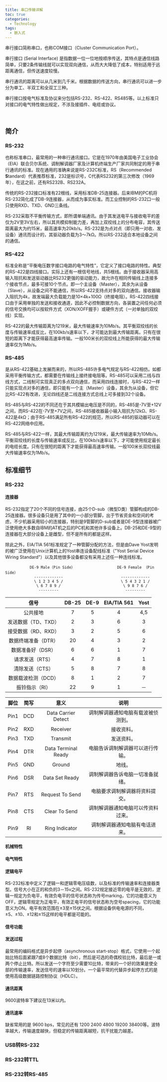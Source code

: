 ```yaml
---
title: 串口传输详解
toc: true
categories:
  - Technology
tags:
  - 嵌入式
---
```


串行接口简称串口，也称COM接口（Cluster Communication Port）。

串行接口 (Serial Interface) 是指数据一位一位地按顺序传送，其特点是通信线路简单，只要2条传输线就可以实现双向通信，从而大大降低了成本，特别适用于远距离通信，但传送速度较慢。

串行通讯的距离可以从几米到几千米。根据数据的传送方向，串行通讯可以进一步分为单工、半双工和全双工三种。

串行接口按电气标准及协议来分包括RS-232、RS-422、RS485等。以上标准只对接口的电气特性做出规定，不涉及接插件、电缆或协议。

<!--more-->

<br/>


## 简介

### RS-232

也称标准串口，最常用的一种串行通讯接口。它是在1970年由美国电子工业协会（EIA）联合贝尔系统、调制解调器厂家及计算机终端生产厂家共同制定的用于串行通讯的标准。现在通用的准确来说是RS-232C标准，RS（Recommended **S**tandard）代表推荐标准，232是标识号，C代表RS232的第三次修改（1969年），在这之前，还有RS232B、RS232A。

传统的RS-232接口标准有22根线，采用标准DB-25连接器。后来IBM的PC机将RS-232简化成了DB-9连接器，从而成为事实标准。而工业控制的RS-232口一般只使用RXD、TXD、GND三条线。

RS-232采取不平衡传输方式，即所谓单端通讯。由于其发送电平与接收电平的差仅为2V至3V左右，所以其共模抑制能力差，再加上双绞线上的分布电容，其传送距离最大为约15米，最高速率为20kb/s。RS-232是为点对点（即只用一对收、发设备）通讯而设计的，其驱动器负载为3～7kΩ。所以RS-232适合本地设备之间的通信。

### RS-422

标准全称是“平衡电压数字接口电路的电气特性”，它定义了接口电路的特性。典型的RS-422是四线接口。实际上还有一根信号地线，共5根线。由于接收器采用高输入阻抗和发送驱动器比RS232更强的驱动能力，故允许在相同传输线上连接多个接收节点，最多可接10个节点。即一个主设备（Master），其余为从设备（Slave），从设备之间不能通信，所以RS-422支持点对多的双向通信。接收器输入阻抗为4k，故发端最大负载能力是10×4k+100Ω（终接电阻）。RS-422四线接口由于采用单独的发送和接收通道，因此不必控制数据方向，各装置之间任何必须的信号交换均可以按软件方式（XON/XOFF握手）或硬件方式（一对单独的双绞线）实现。

RS-422的最大传输距离为1219米，最大传输速率为10Mb/s。其平衡双绞线的长度与传输速率成反比，在100kb/s速率以下，才可能达到最大传输距离。只有在很短的距离下才能获得最高速率传输。一般100米长的双绞线上所能获得的最大传输速率仅为1Mb/s。

### RS-485

是从RS-422基础上发展而来的，所以RS-485许多电气规定与RS-422相仿。如都采用平衡传输方式，都需要在传输线上接终接电阻等。RS-485可以采用二线与四线方式，二线制可实现真正的多点双向通信，而采用四线连接时，与RS-422一样只能实现点对多的通信，即只能有一个主（Master）设备，其余为从设备，但它比RS-422有改进，无论四线还是二线连接方式总线上可多接到32个设备。

RS-485与RS-422的不同还在于其共模输出电压是不同的，RS-485是-7V至+12V之间，而RS-422在-7V至+7V之间，RS-485接收器最小输入阻抗为12kΩ、RS-422是4kΩ；由于RS-485满足所有RS-422的规范，所以RS-485的驱动器可以在RS-422网络中应用。

RS-485与RS-422一样，其最大传输距离约为1219米，最大传输速率为10Mb/s。平衡双绞线的长度与传输速率成反比，在100kb/s速率以下，才可能使用规定最长的电缆长度。只有在很短的距离下才能获得最高速率传输。一般100米长双绞线最大传输速率仅为1Mb/s。

## 标准细节

### RS-232

#### 连接器

RS-232指定了20个不同的信号连接，由25个D-sub（微型D类）管脚构成的DB-25连接器。很多设备只是用了其中的一小部分管脚，出于节省资金和空间的考虑，不少机器采用较小的连接器，特别是9管脚的D-sub或者是DE-9型连接器被广泛使用绝大多数自IBM的AT机之后的PC机和其他许多设备上。DB-25和DE-9型的连接器在大部分设备上是雌型，但不是所有的都是这样。

除此之外，EIA/TIA 561标准规定了一种管脚分配的方法，但是由Dave Yost发明的被广泛使用在Unix计算机上的Yost串连设备配线标准（"Yost Serial Device Wiring Standard"）以及其他很多设备都没有采用上述任一种连线标准。

```
           DE-9 Male（Pin Side）                   DE-9 Female （Pin Side）
             -------------                          -------------
             \ 1 2 3 4 5 /                          \ 5 4 3 2 1 /
              \ 6 7 8 9 /                            \ 9 8 7 6 /
               ---------                              ---------
```

|        信号         | DB-25 | DE-9 | EIA/TIA 561 | Yost |
| :-----------------: | :---: | :--: | :---------: | :--: |
|      公共接地       |   7   |  5   |      4      | 4,5  |
| 发送数据（TD、TXD） |   2   |  3   |      6      |  3   |
| 接受数据（RD、RXD） |   3   |  2   |      5      |  6   |
| 数据终端准备（DTR） |  20   |  4   |      3      |  2   |
|  数据准备好（DSR）  |   6   |  6   |      1      |  7   |
|   请求发送（RTS）   |   4   |  7   |      8      |  1   |
|   清除发送（CTS）   |   5   |  8   |      7      |  8   |
| 数据载波检测（DCD） |   8   |  1   |      2      |  7   |
|   振铃指示（RI）    |  22   |  9   |      1      |  －  |

| 脚位 | 简写 |        意义         |                说明                |
| :--: | :--: | :-----------------: | :--------------------------------: |
| Pin1 | DCD  | Data Carrier Detect | 调制解调器通知电脑有载波被侦测到。 |
| Pin2 | RXD  |      Receiver       |             接收资料。             |
| Pin3 | TXD  |      Transmit       |             发送资料。             |
| Pin4 | DTR  | Data Terminal Ready |  电脑告诉调制解调器可以进行传输。  |
| Pin5 | GND  |       Ground        |               地线。               |
| Pin6 | DSR  |   Data Set Ready    |  调制解调器告诉电脑一切准备就绪。  |
| Pin7 | RTS  |   Request To Send   |   电脑要求调制解调器将资料提交。   |
| Pin8 | CTS  |    Clear To Send    | 调制解调器通知电脑可以传资料过来。 |
| Pin9 |  RI  |   Ring Indicator    |   调制解调器通知电脑有电话进来。   |

#### 机械特性

#### 电气特性

#### 逻辑电平

RS-232标准中定义了逻辑一和逻辑零电压级数，以及标准的传输速率和连接器类型。信号大小在正的和负的3－15v之间。RS-232规定接近零的电平是无效的，逻辑一规定为负电平，有效负电平的信号状态称为传号marking，它的功能意义为OFF，逻辑零规定为正电平，有效正电平的信号状态称为空号spacing，它的功能意义为ON。电平有效范围在±3至±15伏之间。根据设备供电电源的不同，±5、±10、±12和±15这样的电平都是可能的。

#### 信号功能

#### 发送过程

最常用的编码格式是异步起停（asynchronous start-stop）格式，它使用一个起始比特后面紧跟7或8个数据比特（bit），然后是可选的奇偶校验比特，最后是一或两个停止比特。所以发送一个字符至少需要10比特，带来的一个好的效果是使全部的传输速率，发送信号的速率以10划分。一个最平常的代替异步起停方式的是使用高级数据链路控制协议（HDLC）。

#### 通讯距离

9600波特率下建议在13米以内。

#### 通讯速率

缺省常用的是 9600 bps，常见的还有 1200 2400 4800 19200 38400等。波特率越大，传输速度越快，但稳定的传输距离越短，抗干扰能力越差。


### USB转RS-232

### RS-232转TTL

### RS-232转RS-485